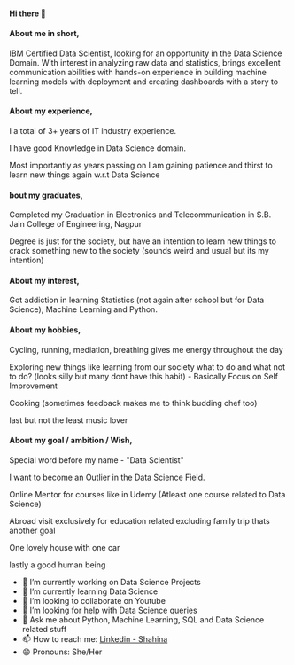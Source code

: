 #### Hi there 👋

#### About me in short,

IBM Certified Data Scientist, looking for an opportunity in the Data Science Domain. With interest in analyzing raw data and statistics, brings excellent communication abilities with hands-on experience in building machine learning models with deployment and creating dashboards with a story to tell.

#### About my experience,

I a total of 3+ years of IT industry experience.

I have good Knowledge in Data Science domain.

Most importantly as years passing on I am gaining patience and thirst to learn new things again w.r.t Data Science

#### bout my graduates,

Completed my Graduation in Electronics and Telecommunication in S.B. Jain College of Engineering, Nagpur

Degree is just for the society, but have an intention to learn new things to crack something new to the society (sounds weird and usual but its my intention)

#### About my interest,

Got addiction in learning Statistics (not again after school but for Data Science), Machine Learning and Python.

#### About my hobbies,

Cycling, running, mediation, breathing gives me energy throughout the day 

Exploring new things like learning from our society what to do and what not to do? (looks silly but many dont have this habit) -  Basically Focus on Self Improvement

Cooking (sometimes feedback makes me to think budding chef too)

last but not the least music lover 

#### About my goal / ambition / Wish,

Special word before my name - "Data Scientist" 

I want to become an Outlier in the Data Science Field.

Online Mentor for courses like in Udemy (Atleast one course related to Data Science)

Abroad visit exclusively for education related excluding family trip thats another goal

One lovely house with one car

lastly a good human being


- 🔭 I’m currently working on Data Science Projects
- 🌱 I’m currently learning Data Science
- 👯 I’m looking to collaborate on Youtube
- 🤔 I’m looking for help with Data Science queries
- 💬 Ask me about Python, Machine Learning, SQL and Data Science related stuff
- 📫 How to reach me: [Linkedin - Shahina](https://www.linkedin.com/in/shahina-athar-816688109)
- 😄 Pronouns: She/Her

